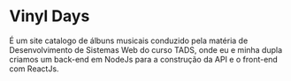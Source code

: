 # Vinyl Days
É um site catalogo de álbuns musicais conduzido pela matéria de Desenvolvimento de Sistemas Web do curso TADS, onde eu e minha dupla criamos um back-end em NodeJs para a construção da API e o front-end com ReactJs.
